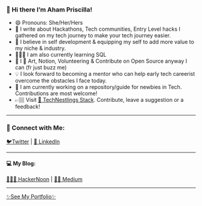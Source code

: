 ### 👋 Hi there I’m Aham Priscilla! 
- 😄 Pronouns: She/Her/Hers
- 👀 I write about Hackathons, Tech communities, Entry Level hacks I gathered on my tech journey to make your tech journey easier.
- 🌱 I believe in self development & equipping my self to add more value to my niche & industry. 
- 👩🏽‍🎓 I am also currently learning SQL
- 💞️ I 💛 Art, Notion, Volunteering & Contribute on Open Source anyway I can (fr just buzz me)
- 💡 I look forward to becoming a mentor who can help early tech careerist overcome the obstacles I face today.
- 🚧 I am currently working on a repository/guide for newbies in Tech. Contributions are most welcome!
- 👉🏽 Visit [🐣 TechNestlings Stack](https://rb.gy/jaqdde). Contribute, leave a suggestion or a feedback!
_____________________

### 🤝 Connect with Me:
[🐦Twitter](https://twitter.com/AhamPriscilla) | [🐳 LinkedIn](https://www.linkedin.com/in/ahampriscilla/) 
_____________________

#### 💻 My Blog:
[👩🏽‍💻 HackerNoon](https://hackernoon.com/u/ahampriscilla) | [✍🏽 Medium](https://medium.com/@ahampriscilla) 
_____________________

[✨See My Portfolio✨](https://rb.gy/fea8h4)

<!--
**AhamPriscilla/AhamPriscilla** is a ✨ _special_ ✨ repository because its `README.md` (this file) appears on your GitHub profile.

